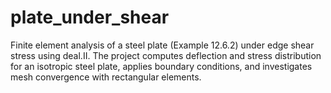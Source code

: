 # plate_under_shear
Finite element analysis of a steel plate (Example 12.6.2) under edge shear stress using deal.II. The project computes deflection and stress distribution for an isotropic steel plate, applies boundary conditions, and investigates mesh convergence with rectangular elements.
